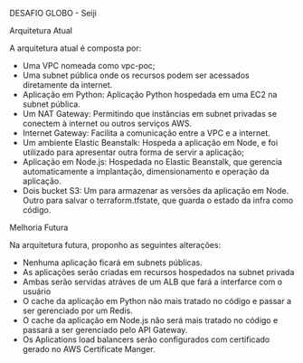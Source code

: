 DESAFIO GLOBO - Seiji


Arquitetura Atual

A arquitetura atual é composta por: 

- Uma VPC nomeada como vpc-poc;
- Uma subnet pública onde os recursos podem ser acessados diretamente da internet.
- Aplicação em Python: Aplicação Python hospedada em uma EC2 na subnet pública.
- Um NAT Gateway: Permitindo que instâncias em subnet privadas se conectem à internet ou outros serviços AWS.
- Internet Gateway: Facilita a comunicação entre a VPC e a internet.
- Um ambiente Elastic Beanstalk: Hospeda a aplicação em Node, e foi utilizado para apresentar outra forma de servir a aplicação;
- Aplicação em Node.js:  Hospedada no Elastic Beanstalk, que gerencia automaticamente a implantação, dimensionamento e operação da aplicação.
- Dois bucket S3: Um para armazenar as versões da aplicação em Node. Outro para salvar o terraform.tfstate, que guarda o estado da infra como código.


Melhoria Futura

Na arquitetura futura, proponho as seguintes alterações:

- Nenhuma aplicação ficará em subnets públicas. 
- As aplicações serão criadas em recursos hospedados na subnet privada
- Ambas serão servidas atráves de um ALB que fará a interfarce com o usuário
- O cache da aplicação em Python não mais tratado no código e passar a ser gerenciado por um Redis.
- O cache da aplicação em Node.js não será mais tratado no código e passará a ser gerenciado pelo API Gateway.
- Os Aplications load balancers serão configurados com certificado gerado no AWS Certificate Manger.
